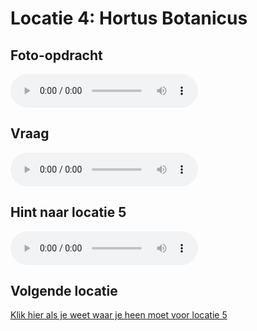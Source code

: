 # Locatie 4: Hortus Botanicus

## Foto-opdracht
<audio controls>
  <source src="https://raw.githubusercontent.com/robogast/blasius-speurtocht/master/mp3/stap4-foto.mp3" type="audio/mpeg">
</audio>

## Vraag
<audio controls>
  <source src="https://raw.githubusercontent.com/robogast/blasius-speurtocht/master/mp3/stap4-vraag.mp3" type="audio/mpeg">
</audio>

## Hint naar locatie 5
<audio controls>
  <source src="https://raw.githubusercontent.com/robogast/blasius-speurtocht/master/mp3/stap5-hint.mp3" type="audio/mpeg">
</audio>

## Volgende locatie
[Klik hier als je weet waar je heen moet voor locatie 5](locatie-5)


